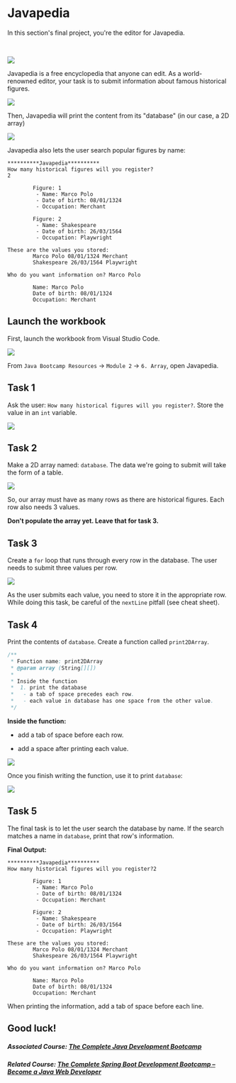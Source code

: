 # Javapedia

In this section's final project, you're the editor for Javapedia.

&nbsp;

![](https://firebasestorage.googleapis.com/v0/b/learnthepart-75aed.appspot.com/o/images%2F4b1de0c5-7d04-4b16-ac48-3222cfff5350?alt=media&token=63863247-ae4a-4fe8-9112-97cd2d63b143)


Javapedia is a free encyclopedia that anyone can edit. As a world-renowned editor, your task is to submit information about famous historical figures.

![](https://firebasestorage.googleapis.com/v0/b/learnthepart-75aed.appspot.com/o/images%2F1fc9d377-883c-4e5c-a99d-e853ab76b8e2?alt=media&token=128929e6-6ac2-4061-a6ad-90fb37f9e3cb)

Then, Javapedia will print the content from its "database" (in our case, a 2D array)

![](https://firebasestorage.googleapis.com/v0/b/learnthepart-75aed.appspot.com/o/images%2F0e97e0bd-0f30-4d83-aff8-cd423bdbba69?alt=media&token=226e096b-2cbc-4453-9c04-abaa453f3d9d)

Javapedia also lets the user search popular figures by name:

```
**﻿**﻿**﻿**﻿**Javapedia**﻿**﻿**﻿**﻿**
How many historical figures will you register?
2

        Figure: 1
         - Name: Marco Polo
         - Date of birth: 08﻿/﻿01﻿/﻿1324
         - Occupation: Merchant

        Figure: 2
         - Name: Shakespeare
         - Date of birth: 26﻿/﻿03﻿/﻿1564
         - Occupation: Playwright

These are the values you stored:
        Marco Polo 08﻿/﻿01﻿/﻿1324 Merchant
        Shakespeare 26﻿/﻿03﻿/﻿1564 Playwright

Wh﻿o ﻿do﻿ y﻿ou want infor﻿ma﻿ti﻿on﻿ on? Marco Polo

        Name: Marco Polo
        Date of birth: 08/01/1324
        Occupation: Merchant
```

Launch the workbook
-------------------

First, launch the workbook from Visual Studio Code.

![](https://firebasestorage.googleapis.com/v0/b/learnthepart-75aed.appspot.com/o/images%2Fdb7a838d-1115-4e12-be18-c544b1a123f7?alt=media&token=2b117380-707e-43b2-a57c-bfc3bc7f83fb)

From `Java Bootcamp Resources` -> `Module 2` -> `6. Array`, open Javapedia.

Task 1
------

Ask the user: `How many historical figures will you register?`. Store the value in an `int` variable.

![](https://firebasestorage.googleapis.com/v0/b/learnthepart-75aed.appspot.com/o/images%2F3525fda0-27af-4aa1-a85f-2520815448bf?alt=media&token=ff70843d-511b-4f3a-bcb8-1323cc9049e9)

Task 2
------

Make a 2D array named: `database`. The data we're going to submit will take the form of a table.

![](https://firebasestorage.googleapis.com/v0/b/learnthepart-75aed.appspot.com/o/images%2F5bf7e43b-7769-4db4-9daa-5b31ce5fd4ab?alt=media&token=23d33bde-b8ad-4ec2-b7f3-c6fed9a8a422)

So, our array must have as many rows as there are historical figures. Each row also needs 3 values.

**Don't populate the array yet. Leave that for task 3.**

Task 3
------

Create a `for` loop that runs through every row in the database. The user needs to submit three values per row.

![](https://firebasestorage.googleapis.com/v0/b/learnthepart-75aed.appspot.com/o/images%2F1aae31d9-3ad6-43f3-a580-a868ea12103d?alt=media&token=5adadfec-6e52-4282-adc7-4dabc248d5ec)

As the user submits each value, you need to store it in the appropriate row. While doing this task, be careful of the `nextLine` pitfall (see cheat sheet).

Task 4
------

Print the contents of `database`. Create a function called `print2DArray`.

```java
/**
 * Function name: print2DArray
 * @param array (String[][])
 *
 * Inside the function
 *  1. print the database
 *   - a tab of space precedes each row.
 *   - each value in database has one space from the other value.
 */
```

**Inside the function:**

-   add a tab of space before each row.

-   add a space after printing each value.

![](https://firebasestorage.googleapis.com/v0/b/learnthepart-75aed.appspot.com/o/images%2F4c7ed36a-613b-4fc0-a5c0-8c694c6c0b7f?alt=media&token=52a03554-df98-48d4-812a-207a59fe5284)

Once you finish writing the function, use it to print `database`:

![](https://firebasestorage.googleapis.com/v0/b/learnthepart-75aed.appspot.com/o/images%2F6a1efdc4-29d8-4c3b-ba5b-aeff5104766a?alt=media&token=9974b5c1-5011-40b1-964e-41b3aa7a5c90)

Task 5
------

The final task is to let the user search the database by name. If the search matches a name in `database`, print that row's information.

**Final Output:**

```
**﻿**﻿**﻿**﻿**Javapedia**﻿**﻿**﻿**﻿**
How many historical figures will you register?﻿2

        Figure: 1
         - Name: Marco Polo
         - Date of birth: 08﻿/﻿01﻿/﻿1324
         - Occupation: Merchant

        Figure: 2
         - Name: Shakespeare
         - Date of birth: 26﻿/﻿03﻿/﻿1564
         - Occupation: Playwright

These are the values you stored:
        Marco Polo 08﻿/﻿01﻿/﻿1324 Merchant
        Shakespeare 26﻿/﻿03﻿/﻿1564 Playwright

Wh﻿o ﻿do﻿ y﻿ou want infor﻿ma﻿ti﻿on﻿ on? Marco Polo

        Name: Marco Polo
       ﻿ Date of birth: 08/01/1324
        Occupation: Merchant
```

When printing the information, add a tab of space before each line.

Good luck!
----------

##### Associated Course: [The Complete Java Development Bootcamp](https://udemy-redirect-app.herokuapp.com/java)
##### Related Course: [The Complete Spring Boot Development Bootcamp – Become a Java Web Developer](https://udemy-redirect-app.herokuapp.com/spring)